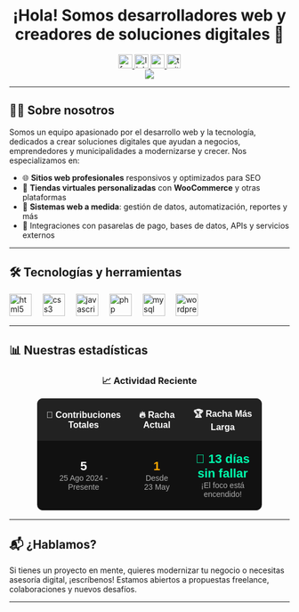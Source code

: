 <h1 align="center">¡Hola! Somos desarrolladores web y creadores de soluciones digitales 🚀</h1>

<div align="center">
  <a href="https://www.facebook.com/profile.php?id=61575580692836" target="_blank">
    <img src="https://img.shields.io/static/v1?message=Facebook&logo=facebook&label=&color=1877F2&logoColor=white&labelColor=&style=for-the-badge" height="25" alt="facebook logo" />
  </a>
  <a href="https://linkedin.com/in/TU_USUARIO" target="_blank">
    <img src="https://img.shields.io/static/v1?message=LinkedIn&logo=linkedin&label=&color=0077B5&logoColor=white&labelColor=&style=for-the-badge" height="25" alt="linkedin logo" />
  </a>
  <a href="https://youtube.com/@TU_CANAL" target="_blank">
    <img src="https://img.shields.io/static/v1?message=YouTube&logo=youtube&label=&color=FF0000&logoColor=white&labelColor=&style=for-the-badge" height="25" alt="youtube logo" />
  </a>
  <a href="https://twitter.com/TU_USUARIO" target="_blank">
    <img src="https://img.shields.io/static/v1?message=Twitter&logo=twitter&label=&color=1DA1F2&logoColor=white&labelColor=&style=for-the-badge" height="25" alt="twitter logo" />
  </a>
</div>

<div align="center">
  <img src="https://visitor-badge.laobi.icu/badge?page_id=maurodesouza.maurodesouza&" />
</div>

---

## 👨‍💻 Sobre nosotros

Somos un equipo apasionado por el desarrollo web y la tecnología, dedicados a crear soluciones digitales que ayudan a negocios, emprendedores y municipalidades a modernizarse y crecer. Nos especializamos en:

- 🌐 **Sitios web profesionales** responsivos y optimizados para SEO
- 🛒 **Tiendas virtuales personalizadas** con **WooCommerce** y otras plataformas
- 🧠 **Sistemas web a medida**: gestión de datos, automatización, reportes y más
- 🔌 Integraciones con pasarelas de pago, bases de datos, APIs y servicios externos

---

## 🛠 Tecnologías y herramientas

<div align="left">
  <a href="https://developer.mozilla.org/en-US/docs/Web/HTML" target="_blank"><img src="https://cdn.jsdelivr.net/gh/devicons/devicon/icons/html5/html5-original.svg" height="40" alt="html5 logo" /></a>
  <img width="12" />
  <a href="https://developer.mozilla.org/en-US/docs/Web/CSS" target="_blank"><img src="https://cdn.jsdelivr.net/gh/devicons/devicon/icons/css3/css3-original.svg" height="40" alt="css3 logo" /></a>
  <img width="12" />
  <a href="https://developer.mozilla.org/en-US/docs/Web/JavaScript" target="_blank"><img src="https://cdn.jsdelivr.net/gh/devicons/devicon/icons/javascript/javascript-original.svg" height="40" alt="javascript logo" /></a>
  <img width="12" />
  <a href="https://www.php.net/" target="_blank"><img src="https://cdn.jsdelivr.net/gh/devicons/devicon/icons/php/php-original.svg" height="40" alt="php logo" /></a>
  <img width="12" />
  <a href="https://www.mysql.com/" target="_blank"><img src="https://cdn.jsdelivr.net/gh/devicons/devicon/icons/mysql/mysql-original.svg" height="40" alt="mysql logo" /></a>
  <img width="12" />
  <a href="https://wordpress.org/" target="_blank"><img src="https://cdn.jsdelivr.net/gh/devicons/devicon/icons/wordpress/wordpress-plain.svg" height="40" alt="wordpress logo" /></a>
</div>

---

## 📊 Nuestras estadísticas

<h3 align="center">📈 Actividad Reciente</h3>

<div align="center">
  <table style="border-collapse: collapse; width: 80%; background-color: #111; color: #fff; border-radius: 10px; overflow: hidden; font-family: sans-serif;">
    <tr style="background-color: #222;">
      <th style="padding: 15px;">🔢 Contribuciones Totales</th>
      <th style="padding: 15px;">🔥 Racha Actual</th>
      <th style="padding: 15px;">🏆 Racha Más Larga</th>
    </tr>
    <tr align="center" style="font-size: 22px;">
      <td style="padding: 20px;">
        <strong>5</strong><br/>
        <span style="font-size: 14px; color: #aaa;">25 Ago 2024 - Presente</span>
      </td>
      <td style="padding: 20px; color: orange;">
        <strong>1</strong><br/>
        <span style="font-size: 14px; color: #aaa;">Desde 23 May</span>
      </td>
      <td style="padding: 20px; color: #00ffae;">
        <strong>🚀 13 días sin fallar</strong><br/>
        <span style="font-size: 14px; color: #aaa;">¡El foco está encendido!</span>
      </td>
    </tr>
  </table>
</div>

---

## 📬 ¿Hablamos?

Si tienes un proyecto en mente, quieres modernizar tu negocio o necesitas asesoría digital, ¡escríbenos! Estamos abiertos a propuestas freelance, colaboraciones y nuevos desafíos.

---
